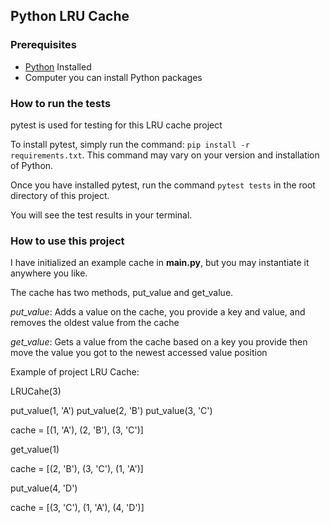 ## Python LRU Cache

### Prerequisites
* [Python](https://www.python.org) Installed
* Computer you can install Python packages

### How to run the tests
pytest is used for testing for this LRU cache project

To install pytest, simply run the command:  `pip install -r requirements.txt`. This command may vary on your version and installation of Python.

Once you have installed pytest, run the command `pytest tests` in the root directory of this project.

You will see the test results in your terminal.

### How to use this project

I have initialized an example cache in **main.py**, but you may instantiate it anywhere you like.

The cache has two methods, put_value and get_value.

_put_value_: Adds a value on the cache, you provide a key and value, and removes the oldest value from the cache

_get_value_: Gets a value from the cache based on a key you provide then move the value you got to the newest accessed value position


Example of project LRU Cache:

LRUCahe(3)

put_value(1, 'A')
put_value(2, 'B')
put_value(3, 'C')

cache = [(1, 'A'), (2, 'B'), (3, 'C')]

get_value(1)

cache = [(2, 'B'), (3, 'C'), (1, 'A')]

put_value(4, 'D')

cache = [(3, 'C'), (1, 'A'), (4, 'D')]
